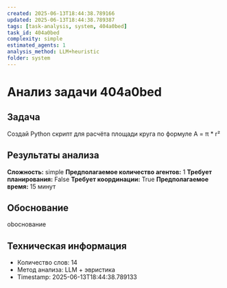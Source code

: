 ```yaml
---
created: 2025-06-13T18:44:38.789166
updated: 2025-06-13T18:44:38.789387
tags: [task-analysis, system, 404a0bed]
task_id: 404a0bed
complexity: simple
estimated_agents: 1
analysis_method: LLM+heuristic
folder: system
---
```


# Анализ задачи 404a0bed

## Задача
Создай Python скрипт для расчёта площади круга по формуле A = π * r²

## Результаты анализа

**Сложность:** simple
**Предполагаемое количество агентов:** 1
**Требует планирования:** False
**Требует координации:** True
**Предполагаемое время:** 15 минут

## Обоснование
obоснование

## Техническая информация
- Количество слов: 14
- Метод анализа: LLM + эвристика
- Timestamp: 2025-06-13T18:44:38.789133
